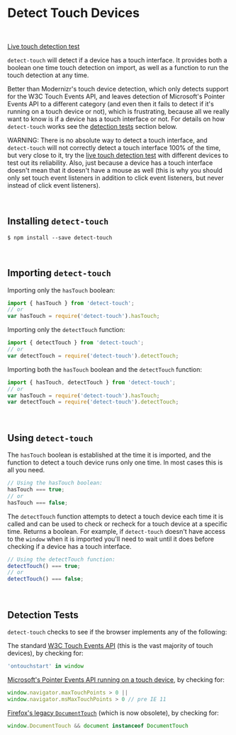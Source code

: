 # Detect Touch Devices
&nbsp;

[Live touch detection test][liveTest]  

`detect-touch` will detect if a device has a touch interface. It provides both a boolean one time touch detection on import, as well as a function to run the touch detection at any time.

Better than Modernizr's touch device detection, which only detects support for the W3C Touch Events API, and leaves detection of Microsoft's Pointer Events API to a different category (and even then it fails to detect if it's running on a touch device or not), which is frustrating, because all we really want to know is if a device has a touch interface or not. For details on how `detect-touch` works see the [detection tests](#detection-tests) section below.

WARNING: There is no absolute way to detect a touch interface,  and `detect-touch` will not correctly detect a touch interface 100% of the time, but very close to it, try the [live touch detection test][liveTest] with different devices to test out its reliability. Also, just because a device has a touch interface doesn't mean that it doesn't have a mouse as well (this is why you should only set touch event listeners in addition to click event listeners, but never instead of click event listeners).

[liveTest]: http://detect-touch.rafrex.com

&nbsp;
## Installing `detect-touch`
```terminal
$ npm install --save detect-touch
```
&nbsp;
## Importing `detect-touch`
Importing only the `hasTouch` boolean:
```javascript
import { hasTouch } from 'detect-touch';
// or
var hasTouch = require('detect-touch').hasTouch;
```

Importing only the `detectTouch` function:
```javascript
import { detectTouch } from 'detect-touch';
// or
var detectTouch = require('detect-touch').detectTouch;
```

Importing both the `hasTouch` boolean and the `detectTouch` function:
```javascript
import { hasTouch, detectTouch } from 'detect-touch';
// or
var hasTouch = require('detect-touch').hasTouch;
var detectTouch = require('detect-touch').detectTouch;
```

&nbsp;
## Using `detect-touch`

The `hasTouch` boolean is established at the time it is imported, and the function to detect a touch device runs only one time. In most cases this is all you need.
```javascript
// Using the hasTouch boolean:
hasTouch === true;
// or
hasTouch === false;
```

The `detectTouch` function attempts to detect a touch device each time it is called and can be used to check or recheck for a touch device at a specific time. Returns a boolean. For example, if `detect-touch` doesn't have access to the `window` when it is imported you'll need to wait until it does before checking if a device has a touch interface.
```javascript
// Using the detectTouch function:
detectTouch() === true;
// or
detectTouch() === false;
```

&nbsp;
## Detection Tests
`detect-touch` checks to see if the browser implements any of the following:  

The standard [W3C Touch Events API][w3cTE] (this is the vast majority of touch devices), by checking for:
```javascript
'ontouchstart' in window
```
[Microsoft's Pointer Events API running on a touch device][maxTP], by checking for:
```javascript
window.navigator.maxTouchPoints > 0 ||
window.navigator.msMaxTouchPoints > 0 // pre IE 11
```
[Firefox's legacy `DocumentTouch`][docT] (which is now obsolete), by checking for:
```javascript
window.DocumentTouch && document instanceof DocumentTouch
```

[w3cTE]: https://www.w3.org/TR/touch-events/
[maxTP]: https://msdn.microsoft.com/en-us/library/dn433244(v=vs.85).aspx#feature_detection_and_touch_support_testing
[docT]: https://developer.mozilla.org/en-US/docs/Web/API/DocumentTouch
